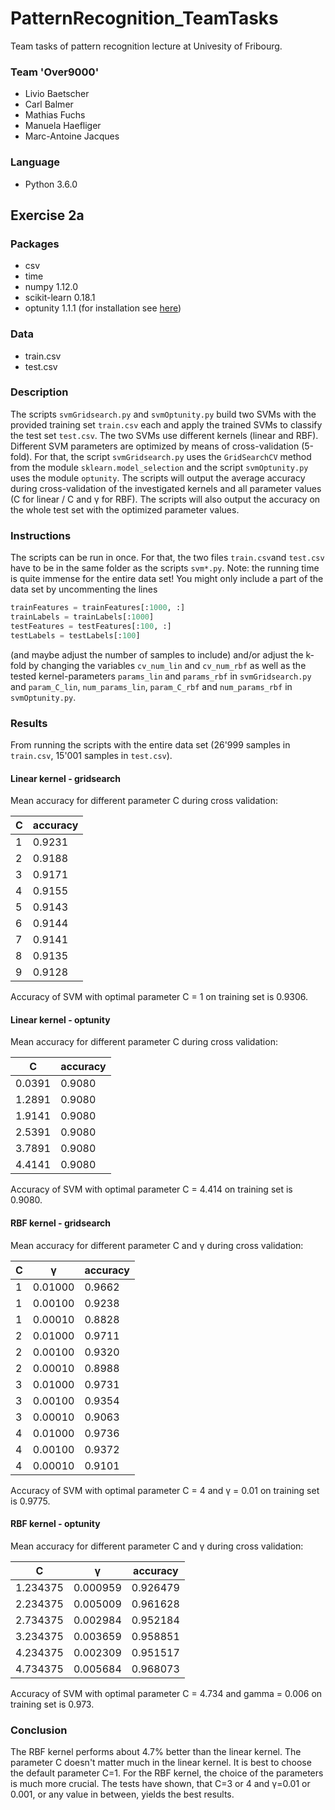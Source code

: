 # PatternRecognition_TeamTasks

Team tasks of pattern recognition lecture at Univesity of Fribourg.

### Team 'Over9000'
- Livio Baetscher
- Carl Balmer
- Mathias Fuchs
- Manuela Haefliger
- Marc-Antoine Jacques

### Language
- Python 3.6.0

## Exercise 2a

### Packages
- csv
- time
- numpy 1.12.0
- scikit-learn 0.18.1
- optunity 1.1.1 (for installation see [here](http://optunity.readthedocs.io/en/latest/user/installation.html))

### Data
- train.csv
- test.csv

### Description
The scripts `svmGridsearch.py` and `svmOptunity.py` build two SVMs with the provided training set `train.csv` each and apply the trained SVMs to classify
the test set `test.csv`. The two SVMs use different kernels (linear and RBF). Different SVM parameters are optimized
by means of cross-validation (5-fold). For that, the script `svmGridsearch.py` uses the `GridSearchCV` method from the module `sklearn.model_selection`
and the script `svmOptunity.py` uses the module `optunity`.
The scripts will output the average accuracy during cross-validation of the
investigated kernels and all parameter values (C for linear / C and  &gamma; for RBF). The scripts will also output
the accuracy on the whole test set with the optimized parameter values.

### Instructions
The scripts can be run in once. For that, the two files `train.csv`and `test.csv`
have to be in the same folder as the scripts `svm*.py`. Note: the running time is quite
immense for the entire data set! You might only include a part of the data set by uncommenting the lines
```python
trainFeatures = trainFeatures[:1000, :]
trainLabels = trainLabels[:1000]
testFeatures = testFeatures[:100, :]
testLabels = testLabels[:100]
```
(and maybe adjust the number of samples to include) and/or adjust the k-fold by changing the variables `cv_num_lin` and `cv_num_rbf`
as well as the tested kernel-parameters `params_lin` and `params_rbf` in `svmGridsearch.py` and `param_C_lin`, `num_params_lin`, `param_C_rbf`
and `num_params_rbf` in `svmOptunity.py`.

### Results

From running the scripts with the entire data set (26'999 samples in `train.csv`,
15'001 samples in `test.csv`).

#### Linear kernel - gridsearch

Mean accuracy for different parameter C during cross validation:

C | accuracy
--- | ---
1 | 0.9231
2 | 0.9188
3 | 0.9171
4 | 0.9155
5 | 0.9143
6 | 0.9144
7 | 0.9141
8 | 0.9135
9 | 0.9128

Accuracy of SVM with optimal parameter C = 1 on training set is 0.9306.

#### Linear kernel - optunity

Mean accuracy for different parameter C during cross validation:

C | accuracy
--- | ---
0.0391 | 0.9080
1.2891 | 0.9080
1.9141 | 0.9080
2.5391 | 0.9080
3.7891 | 0.9080
4.4141 | 0.9080

Accuracy of SVM with optimal parameter C = 4.414 on training set is 0.9080.

#### RBF kernel - gridsearch

Mean accuracy for different parameter C and &gamma; during cross validation:

C | &gamma; | accuracy
--- | --- | ---
1 | 0.01000 | 0.9662
1 | 0.00100 | 0.9238
1 | 0.00010 | 0.8828
2 | 0.01000 | 0.9711
2 | 0.00100 | 0.9320
2 | 0.00010 | 0.8988
3 | 0.01000 | 0.9731
3 | 0.00100 | 0.9354
3 | 0.00010 | 0.9063
4 | 0.01000 | 0.9736
4 | 0.00100 | 0.9372
4 | 0.00010 | 0.9101

Accuracy of SVM with optimal parameter C = 4 and &gamma; = 0.01 on training set is 0.9775.

#### RBF kernel - optunity

Mean accuracy for different parameter C and &gamma; during cross validation:

C | &gamma; | accuracy
--- | --- | ---
1.234375 | 0.000959 | 0.926479
2.234375 | 0.005009 | 0.961628
2.734375 | 0.002984 | 0.952184
3.234375 | 0.003659 | 0.958851
4.234375 | 0.002309 | 0.951517
4.734375 | 0.005684 | 0.968073

Accuracy of SVM with optimal parameter C = 4.734 and gamma = 0.006 on training set is 0.973.

### Conclusion

The RBF kernel performs about 4.7% better than the linear kernel. The parameter C doesn't matter much in the linear kernel. It is best to choose the default parameter C=1. For the RBF kernel, the choice of the parameters is much more crucial. The tests have shown, that C=3 or 4 and &gamma;=0.01 or 0.001,  or any value in between, yields the best results.
